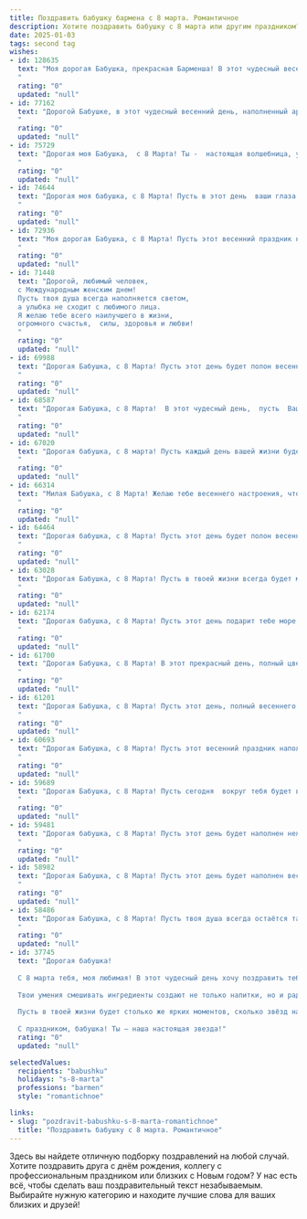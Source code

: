 ```yaml
---
title: Поздравить бабушку бармена с 8 марта. Романтичное
description: Хотите поздравить бабушку с 8 марта или другим праздником? Наш ИИ создаст незабываемое поздравление, а вы обязательно выделитесь среди других.  
date: 2025-01-03
tags: second tag
wishes:
- id: 128635
  text: "Моя дорогая Бабушка, прекрасная Барменша! В этот чудесный весенний день, 8 Марта, я хочу пожелать тебе океана любви, безбрежного счастья и нескончаемого потока радости! Пусть каждый день твоей жизни будет таким же искрящимся и ярким, как лучшие коктейли, которые ты готовишь.  Пусть твоя душа всегда остаётся молодой и прекрасной, как первый весенний цветок.  С праздником, моя любимая!
  "
  rating: "0"
  updated: "null"
- id: 77162
  text: "Дорогой Бабушке, в этот чудесный весенний день, наполненный ароматом цветов и радостью, я хочу поздравить тебя с 8 Марта! Пусть твой день будет соткан из приятных моментов, улыбок и внимания близких людей. Помни, что ты - настоящая королева, и твои старания всегда будут вознаграждены! Пусть твоя жизнь будет полна любви, счастья и бодрости. Желаю тебе крепкого здоровья, позитивных эмоций и бесконечной любви.
  "
  rating: "0"
  updated: "null"
- id: 75729
  text: "Дорогая моя Бабушка,  с 8 Марта! Ты -  настоящая волшебница, умеешь делать обычный день праздничным, а простую беседу -  волшебным диалогом. Желаю тебе, чтобы твоя жизнь была не  менее яркой и искрящейся, чем коктейли, которые ты умело готовишь. Пусть каждая улыбка будет искренней, каждое мгновение -  радостным, а душа -  всегда светлой и молодой.  С любовью, твой внук/внучка.
  "
  rating: "0"
  updated: "null"
- id: 74644
  text: "Дорогая моя бабушка, с 8 Марта! Пусть в этот день  ваши глаза сияют как искрящее шампанское, а ваше сердце наполнится любовью,  как бокал,  до краев.   Будьте счастливы и прекрасны, как самый изысканный коктейль, и знайте,  что я всегда буду рядом,  как верный друг.
  "
  rating: "0"
  updated: "null"
- id: 72936
  text: "Моя дорогая Бабушка, с 8 Марта! Пусть этот весенний праздник наполнит Вас счастьем, как бокал игристого вина, который Вы умело готовили за барной стойкой. Ваша улыбка — самая прекрасная награда, а Ваши забота и любовь — лучшие коктейли в мире! 🥂❤️
  "
  rating: "0"
  updated: "null"
- id: 71448
  text: "Дорогой, любимый человек,
  с Международным женским днем!
  Пусть твоя душа всегда наполняется светом,
  а улыбка не сходит с любимого лица.
  Я желаю тебе всего наилучшего в жизни,
  огромного счастья,  силы, здоровья и любви!
  "
  rating: "0"
  updated: "null"
- id: 69988
  text: "Дорогая Бабушка, с 8 Марта! Пусть этот день будет полон весеннего тепла, радости и любви. Ты - настоящая богиня бара, которая умеет создавать волшебные напитки и дарить людям хорошее настроение. Пусть твои руки всегда будут полны заботы и нежности, а сердце -  радостью от жизни.
  "
  rating: "0"
  updated: "null"
- id: 68587
  text: "Дорогая Бабушка, с 8 Марта!  В этот чудесный день,  пусть  Ваши глаза сияют  от счастья, как  искрящееся шампанское в бокале, а  сердце  радуется  каждой  минутой.  Пусть Ваши  дни будут  наполнены  нежностью  и  радостью,  как  Ваш  любимый  коктейль.  Будьте  всегда  здоровы  и  любимы!
  "
  rating: "0"
  updated: "null"
- id: 67020
  text: "Дорогая бабушка, с 8 марта! Пусть каждый день вашей жизни будет наполнен такой же яркой и искрящей радостью, как напитки, которые вы создаёте за барной стойкой. Желаю вам крепкого здоровья, душевного тепла и любви, которой всегда хватает на всех.
  "
  rating: "0"
  updated: "null"
- id: 66314
  text: "Милая Бабушка, с 8 Марта! Желаю тебе весеннего настроения, чтобы душа пела, как бокал игристого вина, а глаза сияли от счастья, как яркие коктейли. Пусть каждый день будет для тебя праздничным, а твоя жизнь - сладким и ароматным напитком, который ты с любовью создаешь для всех нас.
  "
  rating: "0"
  updated: "null"
- id: 64464
  text: "Дорогая бабушка, с 8 Марта! Пусть этот день будет полон весеннего тепла, а твоя душа - радости и любви. Ты, как лучший бармен, всегда умеешь приготовить \"коктейль\" из ярких эмоций и позитива. Желаю тебе бесконечного счастья, крепкого здоровья и чтобы каждый день был  наполнен нежностью и заботой.
  "
  rating: "0"
  updated: "null"
- id: 63028
  text: "Дорогая Бабушка, с 8 Марта! Пусть в твоей жизни всегда будет место для радости, любви и самых светлых чувств! Пусть каждый день будет полон аромата весенних цветов, а твой бар, как волшебная мастерская, создает чудесные напитки, которые дарят улыбки и хорошее настроение всем, кто заходит к тебе!
  "
  rating: "0"
  updated: "null"
- id: 62174
  text: "Дорогая бабушка, с 8 Марта! Пусть этот день подарит тебе море весеннего тепла, нежности и любви, а каждый твой день будет наполнен радостью и счастьем.  Ты  -  настоящая волшебница, которая умеет создавать чудеса за стойкой бара. Пусть твой талант и обаяние всегда будут окружать тебя, а улыбки гостей – лучшим подарком.
  "
  rating: "0"
  updated: "null"
- id: 61700
  text: "Дорогая Бабушка, с 8 Марта! В этот прекрасный день, полный цветов и нежности, я желаю тебе, чтобы твоя жизнь была такой же яркой и искрящейся, как лучшие коктейли, которые ты когда-то мастерски готовила за барной стойкой. Пусть каждый день приносит тебе радость, а улыбка не сходит с твоего лица.
  "
  rating: "0"
  updated: "null"
- id: 61201
  text: "Дорогая Бабушка, с 8 Марта! Пусть этот день, полный весеннего тепла и нежности, подарит тебе  радость и свет, как твой любимый коктейль, приготовленный твоими умелыми руками за барной стойкой.  Пусть в твоей жизни всегда будет место для улыбок, любви и, конечно же,  для самых вкусных напитков!
  "
  rating: "0"
  updated: "null"
- id: 60693
  text: "Дорогая Бабушка, с 8 Марта! Пусть этот весенний праздник наполнит Вашу жизнь яркими красками и согреет теплыми лучами любви.  Желаю Вам крепкого здоровья, неиссякаемой энергии и всегда доброй улыбки.  Пусть каждый день будет наполнен радостью и приятными моментами, как коктейль, приготовленный Вашим любимым барменом.  С любовью!
  "
  rating: "0"
  updated: "null"
- id: 59689
  text: "Дорогая Бабушка, с 8 Марта! Пусть сегодня  вокруг тебя будет весенняя атмосфера любви и нежности, а твоя душа наполнится радостью и счастьем. Ты - настоящий пример женственности и силы, ты всегда умеешь сделать людей счастливыми, как настоящий бармен, который умеет смешивать коктейли из улыбок и хорошего настроения.  Будь здорова, любима и  счастлива!
  "
  rating: "0"
  updated: "null"
- id: 59481
  text: "Дорогая бабушка, с 8 Марта! Пусть этот день будет наполнен нежностью, как коктейль, что вы мастерски готовите за барной стойкой. Ваша улыбка - самая сладкая, а ваши руки - самые умелые.  Желаю вам счастья, любви и всего самого прекрасного!
  "
  rating: "0"
  updated: "null"
- id: 58982
  text: "Дорогая Бабушка, с 8 Марта! Пусть этот день будет наполнен весенней радостью, а твоя душа —  искрящейся добротой, как твой любимый коктейль. Ты — настоящая барменша жизни, всегда готовая подарить своим близким тепло и заботу. Спасибо за все, что ты делаешь!
  "
  rating: "0"
  updated: "null"
- id: 58486
  text: "Дорогая Бабушка, с 8 Марта! Пусть твоя душа всегда остаётся такой же яркой и бодрящей, как твой любимый коктейль. Пусть каждый день будет наполнен нежностью, любовью и радостью!
  "
  rating: "0"
  updated: "null"
- id: 37745
  text: "Дорогая бабушка!
  
  С 8 марта тебя, моя любимая! В этот чудесный день хочу поздравить тебя с весной, которая, как и ты, приносит в нашу жизнь тепло и свет. Ты — настоящий мастер своего дела, в жизни ты бармен, а в нашем сердце — волшебница!
  
  Твои умения смешивать ингредиенты создают не только напитки, но и радость в каждом нашем встрече. Так же, как ты создаёшь удивительные коктейли, ты украшаешь наши дни своей улыбкой и заботой.
  
  Пусть в твоей жизни будет столько же ярких моментов, сколько звёзд на ночном небосводе. Желаю тебе здоровья, счастья и любви, как в лучших рецептах — много, но всегда по вкусу.
  
  С праздником, бабушка! Ты — наша настоящая звезда!"
  rating: "0"
  updated: "null"

selectedValues:
  recipients: "babushku"
  holidays: "s-8-marta"
  professions: "barmen"
  style: "romantichnoe"

links:
- slug: "pozdravit-babushku-s-8-marta-romantichnoe"
  title: "Поздравить бабушку с 8 марта. Романтичное"
---
```


Здесь вы найдете отличную подборку поздравлений на любой случай.
Хотите поздравить друга с днём рождения, коллегу с профессиональным праздником или близких с Новым годом? У нас есть всё, чтобы сделать ваш поздравительный текст незабываемым. Выбирайте нужную категорию и находите лучшие слова для ваших близких и друзей!
